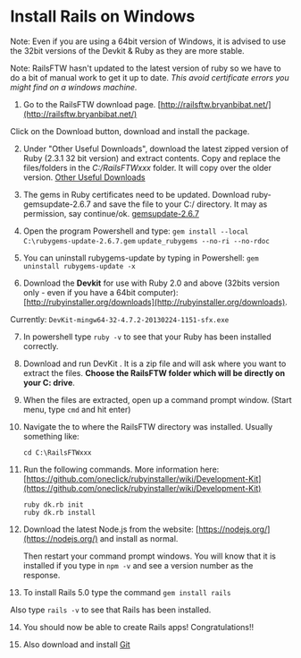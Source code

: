 # Install Rails on Windows

Note: Even if you are using a 64bit version of Windows, it is advised to use the 32bit versions of the Devkit & Ruby as they are more stable.

Note: RailsFTW hasn't updated to the latest version of ruby so we have to do a bit of manual work to get it up to date. *This avoid certificate errors you might find on a windows machine.*

01. Go to the RailsFTW download page. [http://railsftw.bryanbibat.net/](http://railsftw.bryanbibat.net/)

  Click on the Download button, download and install the package.

02. Under "Other Useful Downloads", download the latest zipped version of Ruby (2.3.1 32 bit version) and extract contents. Copy and replace the files/folders in the *C:/RailsFTWxxx* folder. It will copy over the older version.
[Other Useful Downloads](http://rubyinstaller.org/downloads)

03. The gems in Ruby certificates need to be updated. Download ruby-gemsupdate-2.6.7 and save the file to your C:/ directory. It may as permission, say continue/ok.
[gemsupdate-2.6.7](https://rubygems.org/downloads/rubygems-update-2.6.7.gem)

04. Open the program Powershell and type:
`gem install --local C:\rubygems-update-2.6.7.gem`
`update_rubygems --no-ri --no-rdoc`

05. You can uninstall rubygems-update by typing in Powershell:
`gem uninstall rubygems-update -x`

06. Download the **Devkit** for use with Ruby 2.0 and above (32bits version only - even if you have a 64bit computer): [http://rubyinstaller.org/downloads](http://rubyinstaller.org/downloads).

  Currently: `DevKit-mingw64-32-4.7.2-20130224-1151-sfx.exe`

07. In powershell type `ruby -v` to see that your Ruby has been installed correctly.

08. Download and run DevKit . It is a zip file and will ask where you want to extract the files. **Choose the RailsFTW folder which will be directly on your C: drive**.

09. When the files are extracted, open up a command prompt window. (Start menu, type `cmd` and hit enter)

10. Navigate the to where the RailsFTW directory was installed. Usually something like:
    ```
    cd C:\RailsFTWxxx
    ```

11. Run the following commands. More information here: [https://github.com/oneclick/rubyinstaller/wiki/Development-Kit](https://github.com/oneclick/rubyinstaller/wiki/Development-Kit)
    ```
    ruby dk.rb init
    ruby dk.rb install
    ```

12. Download the latest Node.js from the website: [https://nodejs.org/](https://nodejs.org/) and install as normal.

    Then restart your command prompt windows. You will know that it is installed if you type in `npm -v` and see a version number as the response.

13. To install Rails 5.0 type the command `gem install rails`

Also type `rails -v` to see that Rails has been installed.


14. You should now be able to create Rails apps! Congratulations!!

15. Also download and install [Git](https://git-scm.com/)
